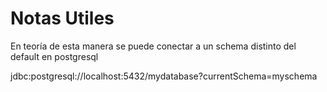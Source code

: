 # Notas Utiles

En teoría de esta manera se puede conectar a un schema distinto del default en postgresql

jdbc:postgresql://localhost:5432/mydatabase?currentSchema=myschema